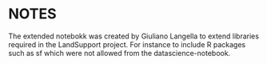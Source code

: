 # NOTES
The extended notebokk was created by Giuliano Langella to extend libraries required in the LandSupport project.
For instance to include R packages such as sf which were not allowed from the datascience-notebook.



